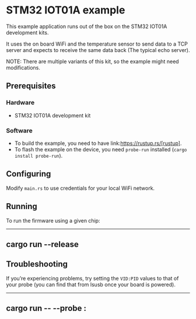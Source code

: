 # STM32 IOT01A example

This example application runs out of the box on the STM32 IOT01A development kits. 

It uses the on board WiFi and the temperature sensor to send data to a TCP server and expects to receive the same data back (The typical echo server).

NOTE: There are multiple variants of this kit, so the example might need modifications.

## Prerequisites

### Hardware

* STM32 IOT01A development kit

### Software

* To build the example, you need to have link:https://rustup.rs/[rustup].
* To flash the example on the device, you need `probe-run` installed (`cargo install probe-run`).

## Configuring

Modify `main.rs` to use credentials for your local WiFi network.

## Running

To run the firmware using a given chip:

----
cargo run --release
----

## Troubleshooting

If you’re experiencing problems, try setting the `VID:PID` values to that of your probe (you can find that from lsusb once your board is powered).

----
<ENV> cargo run <ARGS> -- --probe <VID>:<PID>
----
